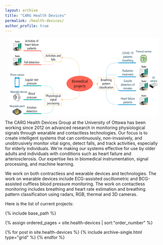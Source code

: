 ```yaml
---
layout: archive
title: "CARG Health Devices"
permalink: /health-devices/
author_profile: true
---
```

<div style="float: right; margin: 0 0 10px 10px;">
  <img src="/images/HealthDevices.png" alt="UAV projects" width="500"/>
</div>

The CARG Health Devices Group at the University of Ottawa has been working since 2012 on advanced research in monitoring physiological signals through wearable and contactless technologies. Our focus is to create intelligent systems that can continuously, non-invasively, and unobtrusively monitor vital signs, detect falls, and track activities, especially for elderly individuals. We're making our systems effective for use by older adults and individuals with conditions such as heart failure and arteriosclerosis. Our expertise lies in biomedical instrumentation, signal processing, and machine learning.

We work on both contractless and wearable devices and technologies. The work on wearable devices include ECG-assisted oscillometric and BCG-assisted cuffless blood pressure monitoring. The work on contactless monitoring includes breathing and heart rate estimation and breathing pattern classification using radars, RGB, thermal and 3D cameras.

Here is the list of current projects:

<section id="section2">
{% include base_path %}

{% assign ordered_pages = site.health-devices | sort:"order_number" %}

{% for post in site.health-devices %}
  {% include archive-single.html type="grid" %}
{% endfor %}
</section>
